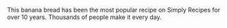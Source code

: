 This banana bread has been the most popular recipe on Simply Recipes for over 10 years. Thousands of people make it every day. 